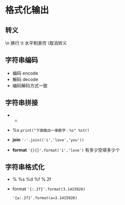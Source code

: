 # 格式化输出

## 转义

\n 换行   \t 水平制表符  \取消转义

## 字符串编码

- 编码  encode
- 解码  decode
- 编码解码方式一致

## 字符串拼接

- +
- %s  `print("下面输出一串数字：%s" %str)`

- **join**  `'-'.join(('i','love','you'))`

- **format**  `'{}{}'.format('i','love')`  有多少空填多少个

## 字符串格式化

- %    %s  %d  %f %.2f

- format  `'{:.2f}'.format(3.1415926)`

  `'{a:.2f}'.format(a=3.1415926)`























